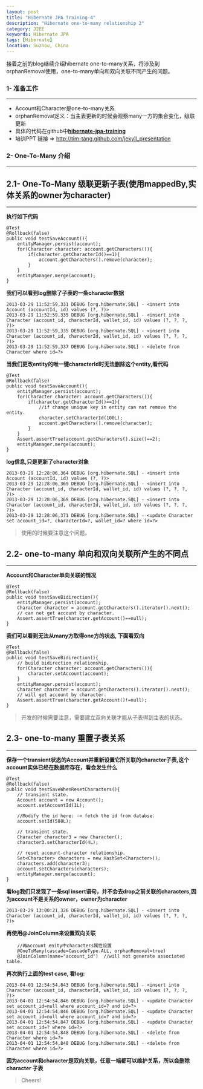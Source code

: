 ```yaml
---
layout: post
title: "Hibernate JPA Training-4"
description: "Hibernate one-to-many relationship 2"
category: J2EE 
keywords: Hibernate JPA
tags: [Hibernate]
location: Suzhou, China
---
```


接着之前的blog继续介绍hibernate one-to-many关系，将涉及到orphanRemoval使用，one-to-many单向和双向关联不同产生的问题。

### 1- 准备工作
---

- Account和Character是one-to-many关系
- orphanRemoval定义：当主表更新的时候会观察many一方的集合变化，级联更新
- 具体的代码在github中[**hibernate-jpa-training**](https://github.com/tim-tang/hibernate-jpa-training)
- 培训PPT 链接 => <http://tim-tang.github.com/jekyll_presentation> 

### 2- One-To-Many 介绍
---
## 2.1- One-To-Many 级联更新子表(使用mappedBy,实体关系的owner为character)
---

**执行如下代码**

	@Test
    @Rollback(false)
    public void testSaveAccount(){
        entityManager.persist(account);
        for(Character character: account.getCharacters()){
            if(character.getCharacterId()==1){
                account.getCharacters().remove(character);
            }
        }
        entityManager.merge(account);
    }

**我们可以看到log删除了子表的一条character数据**

    2013-03-29 11:52:59,331 DEBUG [org.hibernate.SQL] - <insert into Account (accountId, id) values (?, ?)>
    2013-03-29 11:52:59,335 DEBUG [org.hibernate.SQL] - <insert into Character (account_id, characterId, wallet_id, id) values (?, ?, ?, ?)>
    2013-03-29 11:52:59,335 DEBUG [org.hibernate.SQL] - <insert into Character (account_id, characterId, wallet_id, id) values (?, ?, ?, ?)>
    2013-03-29 11:52:59,337 DEBUG [org.hibernate.SQL] - <delete from Character where id=?>

**当我们更改entity的唯一键characterId时无法删除这个entity,看代码**

	@Test
    @Rollback(false)
    public void testSaveAccount(){
        entityManager.persist(account);
        for(Character character: account.getCharacters()){
            if(character.getCharacterId()==1){
                //if change unique key in entity can not remove the entity.
                character.setCharacterId(100L);
                account.getCharacters().remove(character);
            }
        } 
        Assert.assertTrue(account.getCharacters().size()==2);
        entityManager.merge(account);
    }

**log信息,只是更新了character对象**
    
    2013-03-29 12:28:06,364 DEBUG [org.hibernate.SQL] - <insert into Account (accountId, id) values (?, ?)>
    2013-03-29 12:28:06,369 DEBUG [org.hibernate.SQL] - <insert into Character (account_id, characterId, wallet_id, id) values (?, ?, ?, ?)>
    2013-03-29 12:28:06,369 DEBUG [org.hibernate.SQL] - <insert into Character (account_id, characterId, wallet_id, id) values (?, ?, ?, ?)>
    2013-03-29 12:28:06,371 DEBUG [org.hibernate.SQL] - <update Character set account_id=?, characterId=?, wallet_id=? where id=?>

> 使用的时候要注意这个问题。

## 2.2- one-to-many 单向和双向关联所产生的不同点
---

**Account和Character单向关联的情况**

	@Test
    @Rollback(false)
    public void testSaveBidirection(){
        entityManager.persist(account);
        Character character = account.getCharacters().iterator().next();
        // can not get account by character.
        Assert.assertTrue(character.getAccount()==null);
    }

**我们可以看到无法从many方取得one方的状态, 下面看双向**

	@Test
    @Rollback(false)
    public void testSaveBidirection(){
        // build bidirection relationship.
        for(Character character: account.getCharacters()){
            character.setAccount(account);
        }
        entityManager.persist(account);
        Character character = account.getCharacters().iterator().next();
        // will get account by character.
        Assert.assertTrue(character.getAccount()!=null);
    }

> 开发的时候需要注意，需要建立双向关联才能从子表得到主表的状态。

## 2.3- one-to-many 重置子表关系
---

**保存一个transient状态的Account并重新设置它所关联的character子表,这个account实体已经在数据库存在，看会发生什么**

	@Test
    @Rollback(false)
    public void testSaveWhenResetCharacters(){
    	// transient state.
        Account account = new Account();
        account.setAccountId(1L);
        
        //Modify the id here: -> fetch the id from databse.
        account.setId(588L);
        
        // transient state.
        Character character3 = new Character();
        character3.setCharacterId(4L);
         
        // reset account-character relationship.
        Set<Character> characters = new HashSet<Character>();
        characters.add(character3);
        account.setCharacters(characters);
        entityManager.merge(account);
    }

**看log我们只发现了一条sql insert语句，并不会去drop之前关联的characters,因为account不是关系的owner，owner为character**

    2013-03-29 13:00:21,326 DEBUG [org.hibernate.SQL] - <insert into Character (account_id, characterId, wallet_id, id) values (?, ?, ?, ?)>

**再使用@JoinColumn来设置双向关联**

        //再account enity中characters属性设置
        @OneToMany(cascade=CascadeType.ALL, orphanRemoval=true)
        @JoinColumn(name="account_id")  //will not generate associated table.

**再次执行上面的test case, 看log:**

    2013-04-01 12:54:54,843 DEBUG [org.hibernate.SQL] - <insert into Character (account_id, characterId, wallet_id, id) values (?, ?, ?, ?)>
    2013-04-01 12:54:54,846 DEBUG [org.hibernate.SQL] - <update Character set account_id=null where account_id=? and id=?>
    2013-04-01 12:54:54,846 DEBUG [org.hibernate.SQL] - <update Character set account_id=null where account_id=? and id=?>
    2013-04-01 12:54:54,847 DEBUG [org.hibernate.SQL] - <update Character set account_id=? where id=?>
    2013-04-01 12:54:54,848 DEBUG [org.hibernate.SQL] - <delete from Character where id=?>
    2013-04-01 12:54:54,848 DEBUG [org.hibernate.SQL] - <delete from Character where id=?>

**因为account和character是双向关联，任意一端都可以维护关系，所以会删除character 子表**

> Cheers!
